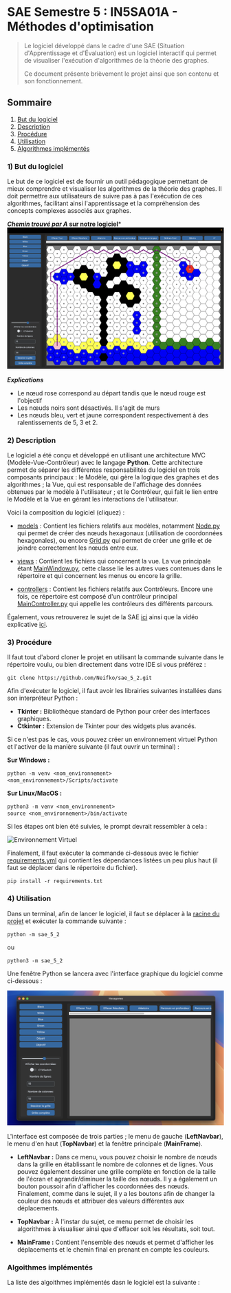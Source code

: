 # SAE Semestre 5 : IN5SA01A - Méthodes d'optimisation

>Le logiciel développé dans le cadre d'une SAE (Situation d'Apprentissage et d'Évaluation) est un logiciel interactif qui permet de visualiser l'exécution d'algorithmes de la théorie des graphes.
>
>Ce document présente brièvement le projet ainsi que son contenu et son fonctionnement.

## Sommaire
1. [But du logiciel](#1-but-du-logiciel)
2. [Description](#2-description)
3. [Procédure](#3-procédure)
4. [Utilisation](#4-utilisation)
5. [Algorithmes implémentés](#5-Algorithmes-implémentés)


### 1) But du logiciel
Le but de ce logiciel est de fournir un outil pédagogique permettant de mieux comprendre et visualiser les algorithmes de la théorie des graphes. Il doit permettre aux utilisateurs de suivre pas à pas l'exécution de ces algorithmes, facilitant ainsi l'apprentissage et la compréhension des concepts complexes associés aux graphes.  


***Chemin trouvé par A* sur notre logiciel***
![Algo A* de notre logiciel](./documents/image_but_du_logiciel.png)

***Explications***
* Le nœud rose correspond au départ tandis que le nœud rouge est l'objectif
* Les nœuds noirs sont désactivés. Il s'agit de murs
* Les nœuds bleu, vert et jaune correspondent respectivement à des ralentissements de 5, 3 et 2.


### 2) Description  
Le logiciel a été conçu et développé en utilisant une architecture MVC (Modèle-Vue-Contrôleur) avec le langage **Python**. Cette architecture permet de séparer les différentes responsabilités du logiciel en trois composants principaux : le Modèle, qui gère la logique des graphes et des algorithmes ; la Vue, qui est responsable de l'affichage des données obtenues par le modèle à l'utilisateur ; et le Contrôleur, qui fait le lien entre le Modèle et la Vue en gérant les interactions de l'utilisateur. 

Voici la composition du logiciel (cliquez) :  
* [models](./sae_5_2/models/) : Contient les fichiers relatifs aux modèles, notamment [Node.py](./sae_5_2/models/Node.py) qui permet de créer des nœuds hexagonaux (utilisation de coordonnées hexagonales), ou encore [Grid.py](./sae_5_2/models/Grid.py) qui permet de créer une grille et de joindre correctement les nœuds entre eux.  

* [views](./sae_5_2/views/) : Contient les fichiers qui concernent la vue. La vue principale étant [MainWindow.py](./sae_5_2/views/MainWindow.py), cette classe lie les autres vues contenues dans le répertoire et qui concernent les menus ou encore la grille.  

* [controllers](./sae_5_2/controllers/) : Contient les fichiers relatifs aux Contrôleurs. Encore une fois, ce répertoire est composé d'un contrôleur principal [MainController.py](./sae_5_2/controllers/MainController.py) qui appelle les contrôleurs des différents parcours.

Également, vous retrouverez le sujet de la SAE [ici](./documents/topic.md) ainsi que la vidéo explicative [ici](./documents/hexagones2.mp4).


### 3) Procédure  

Il faut tout d'abord cloner le projet en utilisant la commande suivante dans le répertoire voulu, ou bien directement dans votre IDE si vous préférez : 

```shell
git clone https://github.com/Neifko/sae_5_2.git
```

Afin d'exécuter le logiciel, il faut avoir les librairies suivantes installées dans son interpréteur Python : 

* **Tkinter :** Bibliothèque standard de Python pour créer des interfaces graphiques.
* **Ctkinter :** Extension de Tkinter pour des widgets plus avancés.

Si ce n'est pas le cas, vous pouvez créer un environnement virtuel Python et l'activer de la manière suivante (il faut ouvrir un terminal) :

**Sur Windows :**
```shell
python -m venv <nom_environnement>
<nom_environnement>/Scripts/activate
```

**Sur Linux/MacOS :** 
```shell
python3 -m venv <nom_environnement>
source <nom_environnement>/bin/activate
```

Si les étapes ont bien été suivies, le prompt devrait ressembler à cela : 

![Environnement Virtuel](./documents/image_procédure.png)

Finalement, il faut exécuter la commande ci-dessous avec le fichier [requirements.yml](./config/requirements.yml) qui contient les dépendances listées un peu plus haut (il faut se déplacer dans le répertoire du fichier).

```shell
pip install -r requirements.txt
```

### 4) Utilisation

Dans un terminal, afin de lancer le logiciel, il faut se déplacer à la [racine du projet](./) et exécuter la commande suivante : 

```shell
python -m sae_5_2
```
ou
```
python3 -m sae_5_2
```
Une fenêtre Python se lancera avec l'interface graphique du logiciel comme ci-dessous : 

![Utilisation 1](./documents/image_utilisation_1.png)

L'interface est composée de trois parties ; le menu de gauche (**LeftNavbar**), le menu d'en haut (**TopNavbar**) et la fenêtre principale (**MainFrame**).

* **LeftNavbar :** Dans ce menu, vous pouvez choisir le nombre de nœuds dans la grille en établissant le nombre de colonnes et de lignes. Vous pouvez également dessiner une grille complète en fonction de la taille de l'écran et agrandir/diminuer la taille des nœuds. Il y a également un bouton poussoir afin d'afficher les coordonnées des nœuds. Finalement, comme dans le sujet, il y a les boutons afin de changer la couleur des nœuds et attribuer des valeurs différentes aux déplacements.

* **TopNavbar :** À l'instar du sujet, ce menu permet de choisir les algorithmes à visualiser ainsi que d'effacer soit les résultats, soit tout.  

* **MainFrame :** Contient l'ensemble des nœuds et permet d'afficher les déplacements et le chemin final en prenant en compte les couleurs.


### Algoithmes implémentés
La liste des algoithmes implémentés dasn le logiciel est la suivante : 